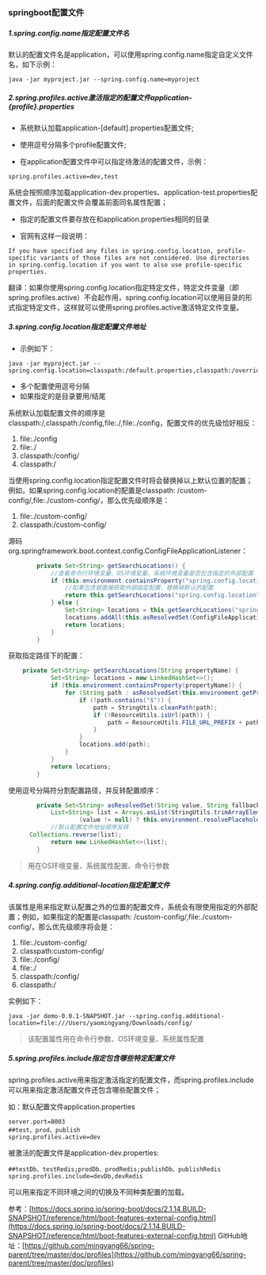 ### springboot配置文件

##### 1.spring.config.name指定配置文件名

默认的配置文件名是application，可以使用spring.config.name指定自定义文件名，如下示例：

```
java -jar myproject.jar --spring.config.name=myproject
```

##### 2.spring.profiles.active激活指定的配置文件application-{profile}.properties

- 系统默认加载application-[default].properties配置文件;
- 使用逗号分隔多个profile配置文件;

- 在application配置文件中可以指定待激活的配置文件，示例：

```
spring.profiles.active=dev,test
```

系统会按照顺序加载application-dev.properties、application-test.properties配置文件，后面的配置文件会覆盖前面同名属性配置；

- 指定的配置文件要存放在和application.properties相同的目录

- 官网有这样一段说明：

```
If you have specified any files in spring.config.location, profile-specific variants of those files are not considered. Use directories in spring.config.location if you want to also use profile-specific properties.
```

翻译：如果你使用spring.config.location指定特定文件，特定文件变量（即spring.profiles.active）不会起作用，spring.config.location可以使用目录的形式指定特定文件，这样就可以使用spring.profiles.active激活特定文件变量。

##### 3.spring.config.location指定配置文件地址

- 示例如下：

```
java -jar myproject.jar --spring.config.location=classpath:/default.properties,classpath:/override.properties,file://path/
```

- 多个配置使用逗号分隔
- 如果指定的是目录要用/结尾

系统默认加载配置文件的顺序是classpath:/,classpath:/config,file:./,file:./config，配置文件的优先级恰好相反：

1. file:./config
2. file:./
3. classpath:/config/
4. classpath:/

当使用spring.config.location指定配置文件时将会替换掉以上默认位置的配置；例如，如果spring.config.location的配置是classpath:
/custom-config/,file:./custom-config/，那么优先级顺序是：

1. file:./custom-config/
2. classpath:/custom-config/

源码org.springframework.boot.context.config.ConfigFileApplicationListener：

```java
        private Set<String> getSearchLocations() {
            //查看命令行环境变量、OS环境变量、系统环境变量是否包含指定的外部配置
            if (this.environment.containsProperty("spring.config.location")) {
                //如果包含就直接获取外部指定配置，替换掉默认的配置
                return this.getSearchLocations("spring.config.location");
            } else {
                Set<String> locations = this.getSearchLocations("spring.config.additional-location");
                locations.addAll(this.asResolvedSet(ConfigFileApplicationListener.this.searchLocations, "classpath:/,classpath:/config/,file:./,file:./config/"));
                return locations;
            }
        }
```

获取指定路径下的配置：

```java
	private Set<String> getSearchLocations(String propertyName) {
			Set<String> locations = new LinkedHashSet<>();
			if (this.environment.containsProperty(propertyName)) {
				for (String path : asResolvedSet(this.environment.getProperty(propertyName), null)) {
					if (!path.contains("$")) {
						path = StringUtils.cleanPath(path);
						if (!ResourceUtils.isUrl(path)) {
							path = ResourceUtils.FILE_URL_PREFIX + path;
						}
					}
					locations.add(path);
				}
			}
			return locations;
		}
```

使用逗号分隔符分割配置路径，并反转配置顺序：

```java
		private Set<String> asResolvedSet(String value, String fallback) {
			List<String> list = Arrays.asList(StringUtils.trimArrayElements(StringUtils.commaDelimitedListToStringArray(
					(value != null) ? this.environment.resolvePlaceholders(value) : fallback)));
			//默认配置文件地址顺序反转
      Collections.reverse(list);
			return new LinkedHashSet<>(list);
		}
```

> 用在OS环境变量、系统属性配置、命令行参数
>

##### 4.spring.config.additional-location指定配置文件

该属性是用来指定默认配置之外的位置的配置文件，系统会有限使用指定的外部配置；例如，如果指定的配置是classpath:
/custom-config/,file:./custom-config/，那么优先级顺序将会是：

1. file:./custom-config/
2. classpath:custom-config/
3. file:./config/
4. file:./
5. classpath:/config/
6. classpath:/

实例如下：

```
java -jar demo-0.0.1-SNAPSHOT.jar --spring.config.additional-location=file:///Users/yaomingyang/Downloads/config/
```

> 该配置属性用在命令行参数、OS环境变量、系统属性配置

##### 5.spring.profiles.include指定包含哪些特定配置文件

spring.profiles.active用来指定激活指定的配置文件，而spring.profiles.include可以用来指定激活配置文件还包含哪些配置文件；

如：默认配置文件application.properties

```
server.port=8003
##test、prod、publish
spring.profiles.active=dev
```

被激活的配置文件是application-dev.properties:

```
##testDb、testRedis;prodDb、prodRedis;publishDb、publishRedis
spring.profiles.include=devDb,devRedis
```

可以用来指定不同环境之间的切换及不同种类配置的加载。

参考：[https://docs.spring.io/spring-boot/docs/2.1.14.BUILD-SNAPSHOT/reference/html/boot-features-external-config.html](https://docs.spring.io/spring-boot/docs/2.1.14.BUILD-SNAPSHOT/reference/html/boot-features-external-config.html)
GitHub地址：[https://github.com/mingyang66/spring-parent/tree/master/doc/profiles](https://github.com/mingyang66/spring-parent/tree/master/doc/profiles)